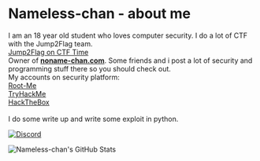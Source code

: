 # Nameless-chan - about me
I am an 18 year old student who loves computer security. I do a lot of CTF with the Jump2Flag team. <br>
[Jump2Flag on CTF Time](https://ctftime.org/team/152366) <br>
Owner of [**noname-chan.com**](https://noname-chan.com). Some friends and i post a lot of security and programming stuff there so you should check out.<br>
My accounts on security platform: <br>
[Root-Me](https://www.root-me.org/IAmZero) <br>
[TryHackMe](https://tryhackme.com/p/kav) <br>
[HackTheBox](https://app.hackthebox.eu/profile/154466) <br> 
<br>
I do some write up and write some exploit in python.

[![Discord](https://discord.c99.nl/widget/theme-2/389853712417292300.png)](http://discord.com/users/389853712417292300)


<img align="center" src="https://github-readme-stats.vercel.app/api?username=Nameless-chan&show_icons=true&line_height=27&count_private=true&title_color=ffffff&text_color=c9cacc&icon_color=2bbc8a&bg_color=1d1f21" alt="Nameless-chan's GitHub Stats" />

